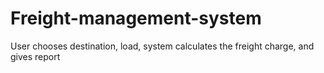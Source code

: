 # Freight-management-system
User chooses destination, load, system calculates the freight charge, and gives report
